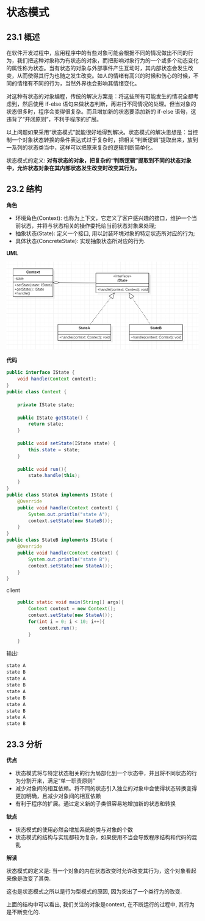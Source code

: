# 状态模式

## 23.1 概述

在软件开发过程中，应用程序中的有些对象可能会根据不同的情况做出不同的行为，我们把这种对象称为有状态的对象，而把影响对象行为的一个或多个动态变化的属性称为状态。当有状态的对象与外部事件产生互动时，其内部状态会发生改变，从而使得其行为也随之发生改变。如人的情绪有高兴的时候和伤心的时候，不同的情绪有不同的行为，当然外界也会影响其情绪变化。

对这种有状态的对象编程，传统的解决方案是：将这些所有可能发生的情况全都考虑到，然后使用 if-else 语句来做状态判断，再进行不同情况的处理。但当对象的状态很多时，程序会变得很复杂。而且增加新的状态要添加新的 if-else 语句，这违背了“开闭原则”，不利于程序的扩展。

以上问题如果采用“状态模式”就能很好地得到解决。状态模式的解决思想是：当控制一个对象状态转换的条件表达式过于复杂时，把相关“判断逻辑”提取出来，放到一系列的状态类当中，这样可以把原来复杂的逻辑判断简单化。 

状态模式的定义:
**对有状态的对象，把复杂的“判断逻辑”提取到不同的状态对象中，允许状态对象在其内部状态发生改变时改变其行为。**

## 23.2 结构

**角色**

* 环境角色(Context): 也称为上下文，它定义了客户感兴趣的接口，维护一个当前状态，并将与状态相关的操作委托给当前状态对象来处理;
* 抽象状态(State): 定义一个接口, 用以封装环境对象的特定状态所对应的行为;
* 具体状态(ConcreteState): 实现抽象状态所对应的行为.

**UML**

![image](img/state_pattern.png)

**代码**

```java
public interface IState {
    void handle(Context context);
}
public class Context {

    private IState state;

    public IState getState() {
        return state;
    }

    public void setState(IState state) {
        this.state = state;
    }

    public void run(){
        state.handle(this);
    }
}
public class StateA implements IState {
    @Override
    public void handle(Context context) {
        System.out.println("state A");
        context.setState(new StateB());
    }
}
public class StateB implements IState {
    @Override
    public void handle(Context context) {
        System.out.println("state B");
        context.setState(new StateA());
    }
}
```

client

```java
    public static void main(String[] args){
        Context context = new Context();
        context.setState(new StateA());
        for(int i = 0; i < 10; i++){
            context.run();
        }
    }
```

输出:

```txt
state A
state B
state A
state B
state A
state B
state A
state B
state A
state B
```

## 23.3 分析

**优点**

* 状态模式将与特定状态相关的行为局部化到一个状态中，并且将不同状态的行为分割开来，满足“单一职责原则”
* 减少对象间的相互依赖。将不同的状态引入独立的对象中会使得状态转换变得更加明确，且减少对象间的相互依赖
* 有利于程序的扩展。通过定义新的子类很容易地增加新的状态和转换

**缺点**

* 状态模式的使用必然会增加系统的类与对象的个数
* 状态模式的结构与实现都较为复杂，如果使用不当会导致程序结构和代码的混乱

**解读**

状态模式的定义是: 当一个对象的内在状态改变时允许改变其行为，这个对象看起来像是改变了其类. 

这也是状态模式之所以是行为型模式的原因, 因为突出了一个类行为的改变.

上面的结构中可以看出, 我们关注的对象是context, 在不断运行的过程中, 其行为是不断变化的.